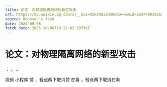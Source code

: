 ```yaml
---
title: 论文：对物理隔离网络的新型攻击
url: https://mp.weixin.qq.com/s?__biz=MzkzNDIzNDUxOQ==&mid=2247489305&idx=5&sn=520a8cb7b8acba3475959426bf4ba825
source: Doonsec's feed
date: 2024-09-08
fetch_date: 2025-10-06T18:21:42.397305
---
```


# 论文：对物理隔离网络的新型攻击

：
，
。

视频
小程序
赞
，轻点两下取消赞
在看
，轻点两下取消在看